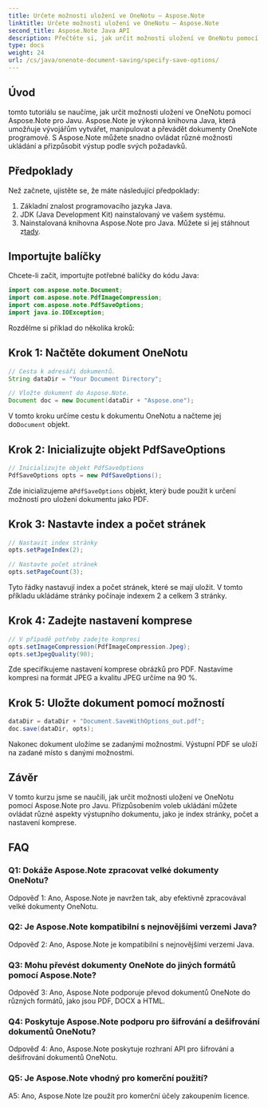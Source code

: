```yaml
---
title: Určete možnosti uložení ve OneNotu – Aspose.Note
linktitle: Určete možnosti uložení ve OneNotu – Aspose.Note
second_title: Aspose.Note Java API
description: Přečtěte si, jak určit možnosti uložení ve OneNotu pomocí Aspose.Note pro Java. Přizpůsobte si index, počet a nastavení komprese bez námahy.
type: docs
weight: 24
url: /cs/java/onenote-document-saving/specify-save-options/
---
```

## Úvod

tomto tutoriálu se naučíme, jak určit možnosti uložení ve OneNotu pomocí Aspose.Note pro Javu. Aspose.Note je výkonná knihovna Java, která umožňuje vývojářům vytvářet, manipulovat a převádět dokumenty OneNote programově. S Aspose.Note můžete snadno ovládat různé možnosti ukládání a přizpůsobit výstup podle svých požadavků.

## Předpoklady

Než začnete, ujistěte se, že máte následující předpoklady:

1. Základní znalost programovacího jazyka Java.
2. JDK (Java Development Kit) nainstalovaný ve vašem systému.
3.  Nainstalovaná knihovna Aspose.Note pro Java. Můžete si jej stáhnout z[tady](https://releases.aspose.com/note/java/).

## Importujte balíčky

Chcete-li začít, importujte potřebné balíčky do kódu Java:

```java
import com.aspose.note.Document;
import com.aspose.note.PdfImageCompression;
import com.aspose.note.PdfSaveOptions;
import java.io.IOException;
```

Rozdělme si příklad do několika kroků:

## Krok 1: Načtěte dokument OneNotu

```java
// Cesta k adresáři dokumentů.
String dataDir = "Your Document Directory";

// Vložte dokument do Aspose.Note.
Document doc = new Document(dataDir + "Aspose.one");
```

 V tomto kroku určíme cestu k dokumentu OneNotu a načteme jej do`Document` objekt.

## Krok 2: Inicializujte objekt PdfSaveOptions

```java
// Inicializujte objekt PdfSaveOptions
PdfSaveOptions opts = new PdfSaveOptions();
```

 Zde inicializujeme a`PdfSaveOptions` objekt, který bude použit k určení možností pro uložení dokumentu jako PDF.

## Krok 3: Nastavte index a počet stránek

```java
// Nastavit index stránky
opts.setPageIndex(2);

// Nastavte počet stránek
opts.setPageCount(3);
```

Tyto řádky nastavují index a počet stránek, které se mají uložit. V tomto příkladu ukládáme stránky počínaje indexem 2 a celkem 3 stránky.

## Krok 4: Zadejte nastavení komprese

```java
// V případě potřeby zadejte kompresi
opts.setImageCompression(PdfImageCompression.Jpeg);
opts.setJpegQuality(90);
```

Zde specifikujeme nastavení komprese obrázků pro PDF. Nastavíme kompresi na formát JPEG a kvalitu JPEG určíme na 90 %.

## Krok 5: Uložte dokument pomocí možností

```java
dataDir = dataDir + "Document.SaveWithOptions_out.pdf";
doc.save(dataDir, opts);
```

Nakonec dokument uložíme se zadanými možnostmi. Výstupní PDF se uloží na zadané místo s danými možnostmi.

## Závěr

V tomto kurzu jsme se naučili, jak určit možnosti uložení ve OneNotu pomocí Aspose.Note pro Javu. Přizpůsobením voleb ukládání můžete ovládat různé aspekty výstupního dokumentu, jako je index stránky, počet a nastavení komprese.

## FAQ

### Q1: Dokáže Aspose.Note zpracovat velké dokumenty OneNotu?

Odpověď 1: Ano, Aspose.Note je navržen tak, aby efektivně zpracovával velké dokumenty OneNotu.

### Q2: Je Aspose.Note kompatibilní s nejnovějšími verzemi Java?

Odpověď 2: Ano, Aspose.Note je kompatibilní s nejnovějšími verzemi Java.

### Q3: Mohu převést dokumenty OneNote do jiných formátů pomocí Aspose.Note?

Odpověď 3: Ano, Aspose.Note podporuje převod dokumentů OneNote do různých formátů, jako jsou PDF, DOCX a HTML.

### Q4: Poskytuje Aspose.Note podporu pro šifrování a dešifrování dokumentů OneNotu?

Odpověď 4: Ano, Aspose.Note poskytuje rozhraní API pro šifrování a dešifrování dokumentů OneNotu.

### Q5: Je Aspose.Note vhodný pro komerční použití?

A5: Ano, Aspose.Note lze použít pro komerční účely zakoupením licence.